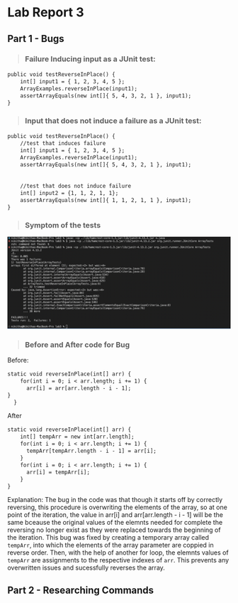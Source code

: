 # Lab Report 3
## Part 1 - Bugs
> ### Failure Inducing input as a JUnit test:
```
public void testReverseInPlace() {
    int[] input1 = { 1, 2, 3, 4, 5 };
    ArrayExamples.reverseInPlace(input1);
    assertArrayEquals(new int[]{ 5, 4, 3, 2, 1 }, input1);
}
```

> ### Input that does not induce a failure as a JUnit test:
```
public void testReverseInPlace() {
    //test that induces failure
    int[] input1 = { 1, 2, 3, 4, 5 };
    ArrayExamples.reverseInPlace(input1);
    assertArrayEquals(new int[]{ 5, 4, 3, 2, 1 }, input1);


    //test that does not induce failure
    int[] input2 = {1, 1, 2, 1, 1};
    assertArrayEquals(new int[]{ 1, 1, 2, 1, 1 }, input1);
}
```

> ### Symptom of the tests
<img alt = "symptoms.jpg" src = "https://github.com/niktion9/cse15l-lab-reports/blob/main/symptoms.png?raw=true">

> ### Before and After code for Bug
Before: 
```
static void reverseInPlace(int[] arr) {
    for(int i = 0; i < arr.length; i += 1) {
      arr[i] = arr[arr.length - i - 1];
}
  }
```
After
```
static void reverseInPlace(int[] arr) {
    int[] tempArr = new int[arr.length];
    for(int i = 0; i < arr.length; i += 1) {
      tempArr[tempArr.length - i - 1] = arr[i];
    }
    for(int i = 0; i < arr.length; i += 1) {
      arr[i] = tempArr[i];
    }
}
```
Explanation:
The bug in the code was that though it starts off by correctly reversing, this procedure is overwriting the elements of the array, so at one point of the iteration, the value in arr[i] and arr[arr.length - i - 1] will be the same bceause the original values of the elemnts needed for complete the reversing no longer exist as they were replaced towards the beginning of the iteration. This bug was fixed by creating a temporary array called ```tempArr```, into which the elements of the array parameter are coppied in reverse order. Then, with the help of another for loop, the elemnts values of ```tempArr``` are assignments to the respective indexes of ```arr```. This prevents any overwritten issues and sucessfully reverses the array. 

## Part 2 - Researching Commands

